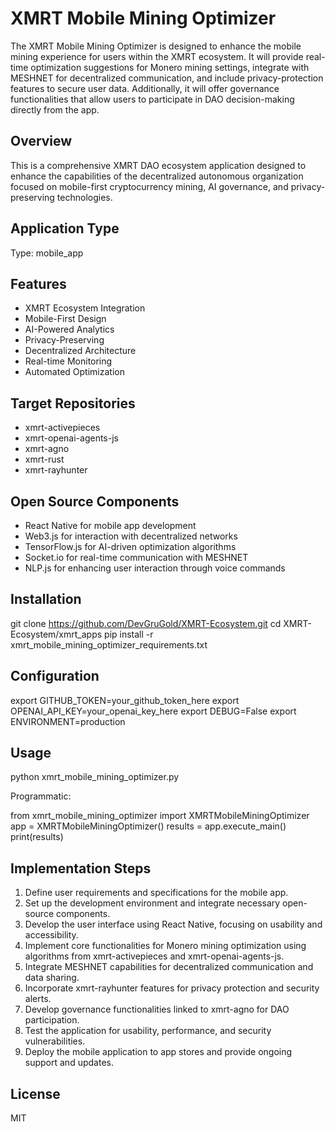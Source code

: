 # XMRT Mobile Mining Optimizer

The XMRT Mobile Mining Optimizer is designed to enhance the mobile mining experience for users within the XMRT ecosystem. It will provide real-time optimization suggestions for Monero mining settings, integrate with MESHNET for decentralized communication, and include privacy-protection features to secure user data. Additionally, it will offer governance functionalities that allow users to participate in DAO decision-making directly from the app.

## Overview

This is a comprehensive XMRT DAO ecosystem application designed to enhance the capabilities of the decentralized autonomous organization focused on mobile-first cryptocurrency mining, AI governance, and privacy-preserving technologies.

## Application Type

Type: mobile_app

## Features

- XMRT Ecosystem Integration
- Mobile-First Design
- AI-Powered Analytics
- Privacy-Preserving
- Decentralized Architecture
- Real-time Monitoring
- Automated Optimization

## Target Repositories

- xmrt-activepieces
- xmrt-openai-agents-js
- xmrt-agno
- xmrt-rust
- xmrt-rayhunter

## Open Source Components

- React Native for mobile app development
- Web3.js for interaction with decentralized networks
- TensorFlow.js for AI-driven optimization algorithms
- Socket.io for real-time communication with MESHNET
- NLP.js for enhancing user interaction through voice commands

## Installation

git clone https://github.com/DevGruGold/XMRT-Ecosystem.git
cd XMRT-Ecosystem/xmrt_apps
pip install -r xmrt_mobile_mining_optimizer_requirements.txt

## Configuration

export GITHUB_TOKEN=your_github_token_here
export OPENAI_API_KEY=your_openai_key_here
export DEBUG=False
export ENVIRONMENT=production

## Usage

python xmrt_mobile_mining_optimizer.py

Programmatic:

from xmrt_mobile_mining_optimizer import XMRTMobileMiningOptimizer
app = XMRTMobileMiningOptimizer()
results = app.execute_main()
print(results)

## Implementation Steps

1. Define user requirements and specifications for the mobile app.
2. Set up the development environment and integrate necessary open-source components.
3. Develop the user interface using React Native, focusing on usability and accessibility.
4. Implement core functionalities for Monero mining optimization using algorithms from xmrt-activepieces and xmrt-openai-agents-js.
5. Integrate MESHNET capabilities for decentralized communication and data sharing.
6. Incorporate xmrt-rayhunter features for privacy protection and security alerts.
7. Develop governance functionalities linked to xmrt-agno for DAO participation.
8. Test the application for usability, performance, and security vulnerabilities.
9. Deploy the mobile application to app stores and provide ongoing support and updates.

## License

MIT
